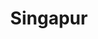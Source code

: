 ---
title: Singapur
date: 
draft: false

# descripcion
description : Aro de plata pasante

materials: Plata 925

color: Plateado

dimensions: 2cm x 2,8cm

code: 01-20-0458

type: "Aros"

categories: []

# Images
# first image will be shown in the product page
images:
  # - image: "images/path_to_image"
  # La ubicacion de las imagenes es imagenes/Aros/Aros.Solo Plata/01-20-0458-singapur
  - image: "./images/aros/solo_plata/01-20-0458-corazon-doble-colgante_b.JPG"
---